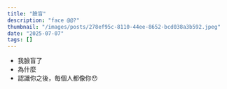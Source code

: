 ```yaml
---
title: "臉盲"
description: "face @@?"
thumbnail: "/images/posts/278ef95c-8110-44ee-8652-bcd038a3b592.jpeg"
date: "2025-07-07"
tags: []
---
```

- 我臉盲了
- 為什麼
- 認識你之後，每個人都像你😯
